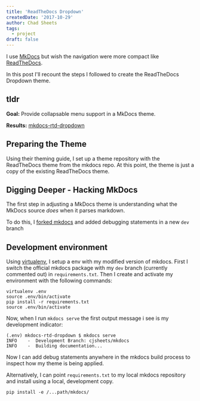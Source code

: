 ```yaml
---
title: 'ReadTheDocs Dropdown'
createdDate: '2017-10-29'
author: Chad Sheets
tags:
  - project
draft: false
---
```


I use [MkDocs](http://www.mkdocs.org/) but wish the navigation were more compact like [ReadTheDocs](https://docs.readthedocs.io/en/latest/).

In this post I'll recount the steps I followed to create the ReadTheDocs Dropdown theme.

## tldr

**Goal:** Provide collapsable menu support in a MkDocs theme.

**Results:** [mkdocs-rtd-dropdown](https://github.com/cjsheets/mkdocs-rtd-dropdown)


## Preparing the Theme

Using their theming guide, I set up a theme repository with the ReadTheDocs theme from the mkdocs repo. At this point, the theme is just a copy of the existing ReadTheDocs theme.

## Digging Deeper - Hacking MkDocs

The first step in adjusting a MkDocs theme is understanding what the MkDocs source *does* when it parses markdown.

To do this, I [forked mkdocs](https://github.com/cjsheets/mkdocs/tree/dev) and added debugging statements in a new `dev` branch

## Development environment

Using [virtualenv](https://virtualenv.pypa.io/en/stable/userguide/), I setup a env with my modified version of mkdocs. First I switch the official mkdocs package with my `dev` branch (currently commented out) in `requirements.txt`. Then I create and activate my environment with the following commands:

```
virtualenv .env
source .env/bin/activate
pip install -r requirements.txt
source .env/bin/activate
```

Now, when I run `mkdocs serve` the first output message i see is my development indicator:

```
(.env) mkdocs-rtd-dropdown $ mkdocs serve
INFO    -  Development Branch: cjsheets/mkdocs
INFO    -  Building documentation...
```

Now I can add debug statements anywhere in the mkdocs build process to inspect how my theme is being applied. 

Alternatively, I can point `requirements.txt` to my local mkdocs repository and install using a local, development copy. 

```
pip install -e /...path/mkdocs/
```

